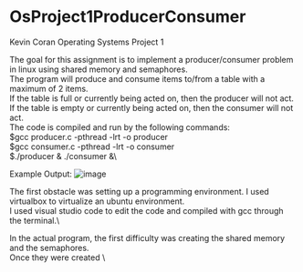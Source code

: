 # OsProject1ProducerConsumer

Kevin Coran Operating Systems Project 1

The goal for this assignment is to implement a producer/consumer problem in linux using shared memory and semaphores.\
The program will produce and consume items to/from a table with a maximum of 2 items.\
If the table is full or currently being acted on, then the producer will not act.\
If the table is empty or currently being acted on, then the consumer will not act.\
The code is compiled and run by the following commands:\
$gcc producer.c -pthread -lrt -o producer\
$gcc consumer.c -pthread -lrt -o consumer\
$./producer & ./consumer &\

Example Output:
![image](https://user-images.githubusercontent.com/73201894/139344993-ac342c65-4073-4070-94c4-299a956c0d86.png)



The first obstacle was setting up a programming environment. I used virtualbox to virtualize an ubuntu environment.\
I used visual studio code to edit the code and compiled with gcc through the terminal.\

In the actual program, the first difficulty was creating the shared memory and the semaphores.\
Once they were created \
